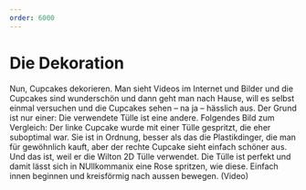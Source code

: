```yaml
---
order: 6000
---
```

# Die Dekoration
Nun, Cupcakes dekorieren. Man sieht Videos im Internet und Bilder und die Cupcakes sind wunderschön und dann geht man nach Hause, will es selbst einmal versuchen und die Cupcakes sehen – na ja – hässlich aus. Der Grund ist nur einer: Die verwendete Tülle ist eine andere.
Folgendes Bild zum Vergleich: Der linke Cupcake wurde mit einer Tülle gespritzt, die eher suboptimal war. Sie ist in Ordnung, besser als das die Plastikdinger, die man für gewöhnlich kauft, aber der rechte Cupcake sieht einfach schöner aus. Und das ist, weil er die Wilton 2D Tülle verwendet. Die Tülle ist perfekt und damit lässt sich in NUllkommanix eine Rose spritzen, wie diese. Einfach innen beginnen und kreisförmig nach aussen bewegen. (Video)

